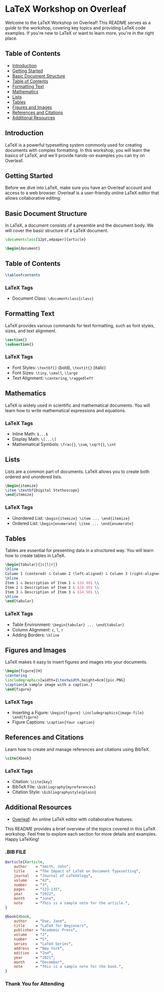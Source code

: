 


# LaTeX Workshop on Overleaf

Welcome to the LaTeX Workshop on Overleaf! This README serves as a guide to the workshop, covering key topics and providing LaTeX code examples. If you're new to LaTeX or want to learn more, you're in the right place.

## Table of Contents
- [Introduction](#introduction)
- [Getting Started](#getting-started)
- [Basic Document Structure](#basic-document-structure)
- [Table of Contents](#table-of-contents)
- [Formatting Text](#formatting-text)
- [Mathematics](#mathematics)
- [Lists](#lists)
- [Tables](#tables)
- [Figures and Images](#figures-and-images)
- [References and Citations](#references-and-citations)
- [Additional Resources](#additional-resources)

## Introduction
LaTeX is a powerful typesetting system commonly used for creating documents with complex formatting. In this workshop, you will learn the basics of LaTeX, and we'll provide hands-on examples you can try on Overleaf.

## Getting Started
Before we dive into LaTeX, make sure you have an Overleaf account and access to a web browser. Overleaf is a user-friendly online LaTeX editor that allows collaborative editing.

## Basic Document Structure
In LaTeX, a document consists of a preamble and the document body. We will cover the basic structure of a LaTeX document.

```latex
\documentclass[12pt,a4paper]{article}

\begin{document}
```

## Table of Contents

```latex
\tableofcontents
```


### LaTeX Tags
- Document Class: `\documentclass{class}`

## Formatting Text
LaTeX provides various commands for text formatting, such as font styles, sizes, and text alignment.

```latex
\section{}
\subsection{}
```

### LaTeX Tags
- Font Styles: `\textbf{}` (bold), `\textit{}` (italic)
- Font Sizes: `\tiny`, `\small`, `\large`
- Text Alignment: `\centering`, `\raggedleft`

## Mathematics
LaTeX is widely used in scientific and mathematical documents. You will learn how to write mathematical expressions and equations.

### LaTeX Tags
- Inline Math: `$...$`
- Display Math: `\[...\]`
- Mathematical Symbols: `\frac{}`, `\sum`, `\sqrt{}`, `\int`

## Lists
Lists are a common part of documents. LaTeX allows you to create both ordered and unordered lists.

```latex
\begin{itemize}
\item \textbf{Digital Stethoscope}
\end{itemize}
```

### LaTeX Tags
- Unordered List: `\begin{itemize} \item ... \end{itemize}`
- Ordered List: `\begin{enumerate} \item ... \end{enumerate}`

## Tables
Tables are essential for presenting data in a structured way. You will learn how to create tables in LaTeX.

```latex
\begin{tabular}{|c|l|r|}
\hline
Column 1 (centered) & Column 2 (left-aligned) & Column 3 (right-aligned) \\
\hline
Item 1 & Description of Item 1 & $19.99$ \\
Item 2 & Description of Item 2 & $29.95$ \\
Item 3 & Description of Item 3 & $14.50$ \\
\hline
\end{tabular}
```

### LaTeX Tags
- Table Environment: `\begin{tabular} ... \end{tabular}`
- Column Alignment: `c`, `l`, `r`
- Adding Borders: `\hline`

## Figures and Images
LaTeX makes it easy to insert figures and images into your documents.

```latex
\begin{figure}[H]
\centering
\includegraphics[width=1\textwidth,height=6cm]{pic.PNG}
\caption{A sample image with a caption.}
\end{figure}
```

### LaTeX Tags
- Inserting a Figure: `\begin{figure} \includegraphics{image-file} \end{figure}`
- Figure Captions: `\caption{Your caption}`

## References and Citations
Learn how to create and manage references and citations using BibTeX.

```latex
\cite{Xbook}
```

### LaTeX Tags
- Citation: `\cite{key}`
- BibTeX File: `\bibliography{myreferences}`
- Citation Style: `\bibliographystyle{plain}`

## Additional Resources
- [Overleaf](https://www.overleaf.com/): An online LaTeX editor with collaborative features.

This README provides a brief overview of the topics covered in this LaTeX workshop. Feel free to explore each section for more details and examples. Happy LaTeXing!

### .BIB FILE
```bibtex
@article{Xarticle,
    author    = "Smith, John",
    title     = "The Impact of LaTeX on Document Typesetting",
    journal   = "Journal of LaTeXology",
    volume    = "42",
    number    = "3",
    pages     = "123-135",
    year      = "2022",
    month     = "June",
    note      = "This is a sample note for the article.",
}

@book{Xbook,
    author    = "Doe, Jane",
    title     = "LaTeX for Beginners",
    publisher = "Academic Press",
    volume    = "2",
    number    = "5",
    series    = "LaTeX Series",
    address   = "New York",
    edition   = "2nd",
    year      = "2021",
    month     = "December",
    note      = "This is a sample note for the book.",
}
```

### Thank You for Attending
